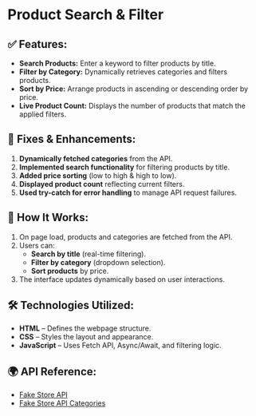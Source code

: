 # Product Search & Filter

## ✅ Features:
- **Search Products:** Enter a keyword to filter products by title.  
- **Filter by Category:** Dynamically retrieves categories and filters products.  
- **Sort by Price:** Arrange products in ascending or descending order by price.  
- **Live Product Count:** Displays the number of products that match the applied filters.  

## 🔧 Fixes & Enhancements:
1. **Dynamically fetched categories** from the API.  
2. **Implemented search functionality** for filtering products by title.  
3. **Added price sorting** (low to high & high to low).  
4. **Displayed product count** reflecting current filters.  
5. **Used try-catch for error handling** to manage API request failures.  

## 🚀 How It Works:
1. On page load, products and categories are fetched from the API.  
2. Users can:  
   - **Search by title** (real-time filtering).  
   - **Filter by category** (dropdown selection).  
   - **Sort products** by price.  
3. The interface updates dynamically based on user interactions.  

## 🛠 Technologies Utilized:
- **HTML** – Defines the webpage structure.  
- **CSS** – Styles the layout and appearance.  
- **JavaScript** – Uses Fetch API, Async/Await, and filtering logic.  

## 🌍 API Reference:
- [Fake Store API](https://fakestoreapi.com/products)  
- [Fake Store API Categories](https://fakestoreapi.com/products/categories)

